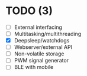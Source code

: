 # TODO (3)
- [ ] External interfacing
- [ ] Multitasking/multithreading
- [x] Deepsleep/watchdogs
- [ ] Webserver/external API
- [ ] Non-volatile storage
- [ ] PWM signal generator
- [ ] BLE with mobile